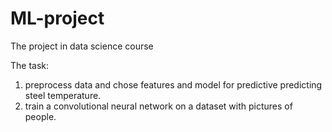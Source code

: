 # ML-project
The project in data science course

The task: 
1) preprocess data and chose features and model for predictive predicting steel temperature.
2) train a convolutional neural network on a dataset with pictures of people.
